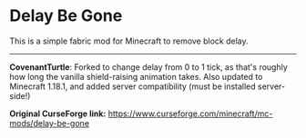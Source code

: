 # Delay Be Gone

This is a simple fabric mod for Minecraft to remove block delay.

----------------------------------------------------------------------

**CovenantTurtle**: Forked to change delay from 0 to 1 tick, as that's roughly how long the vanilla shield-raising animation takes. Also updated to Minecraft 1.18.1, and added server compatibility (must be installed server-side!)

**Original CurseForge link:** https://www.curseforge.com/minecraft/mc-mods/delay-be-gone
